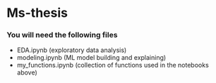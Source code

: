 # Ms-thesis

### You will need the following files
* EDA.ipynb (exploratory data analysis)
* modeling.ipynb (ML model building and explaining)
* my_functions.ipynb (collection of functions used in the notebooks above)
